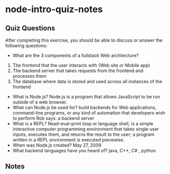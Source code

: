 # node-intro-quiz-notes

## Quiz Questions

After completing this exercise, you should be able to discuss or answer the following questions:

- What are the 3 components of a fullstack Web architecture?

1. The frontend that the user interacts with (Web site or Mobile app)
2. The backend server that takes requests from the frontend and processes them
3. The database where data is stored and used across all instances of the frontend

- What is Node.js?
  Node.js is a program that allows JavaScript to be run outside of a web browser.
- What can Node.js be used for?
  build backends for Web applications, command-line programs, or any kind of automation that developers wish to perform
  Rob says: a backend server
- What is a REPL?
  Read–eval–print loop
  or language shell, is a simple interactive computer programming environment that takes single user inputs, executes them, and returns the result to the user; a program written in a REPL environment is executed piecewise.
- When was Node.js created?
  May 27, 2009
- What backend languages have you heard of?
  java, C++, C# , python

## Notes
